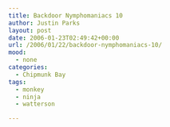 ```yaml
---
title: Backdoor Nymphomaniacs 10
author: Justin Parks
layout: post
date: 2006-01-23T02:49:42+00:00
url: /2006/01/22/backdoor-nymphomaniacs-10/
mood:
  - none
categories:
  - Chipmunk Bay
tags:
  - monkey
  - ninja
  - watterson

---
```

